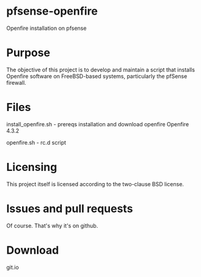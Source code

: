 # pfsense-openfire
Openfire installation on pfsense

# Purpose
The objective of this project is to develop and maintain a script that installs Openfire software on FreeBSD-based systems, particularly the pfSense firewall.

# Files
install_openfire.sh - prereqs installation and download openfire Openfire 4.3.2

openfire.sh - rc.d script

# Licensing
This project itself is licensed according to the two-clause BSD license.

# Issues and pull requests
Of course. That's why it's on github.


# Download

git.io
